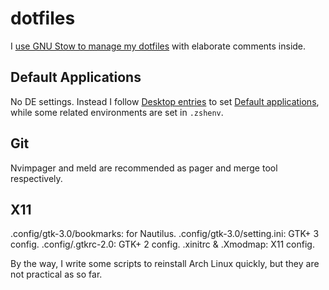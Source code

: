 dotfiles
========

I [use GNU Stow to manage my dotfiles](http://brandon.invergo.net/news/2012-05-26-using-gnu-stow-to-manage-your-dotfiles.html) with elaborate comments inside.

## Default Applications

No DE settings. Instead I follow [Desktop entries](https://wiki.archlinux.org/index.php/Desktop_entries) to set [Default applications](https://wiki.archlinux.org/index.php/Default_applications#MIME_types_and_desktop_entries), while some related environments are set in `.zshenv`.

## Git

Nvimpager and meld are recommended as pager and merge tool respectively.

## X11

.config/gtk-3.0/bookmarks: for Nautilus.
.config/gtk-3.0/setting.ini: GTK+ 3 config.
.config/.gtkrc-2.0: GTK+ 2 config.
.xinitrc & .Xmodmap: X11 config.

By the way, I write some scripts to reinstall Arch Linux quickly, but they are not practical as so far.
